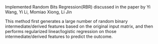 Implemented Random Bits Regression(RBR) discussed in the paper by Yi Wang, Yi Li, Momiao Xiong, Li Jin

This method first generates a large number of random binary intermediate/derived features based on the
original input matrix, and then performs regularized linear/logistic regression on those
intermediate/derived features to predict the outcome.
